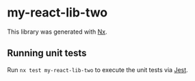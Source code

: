 # my-react-lib-two

This library was generated with [Nx](https://nx.dev).

## Running unit tests

Run `nx test my-react-lib-two` to execute the unit tests via [Jest](https://jestjs.io).
